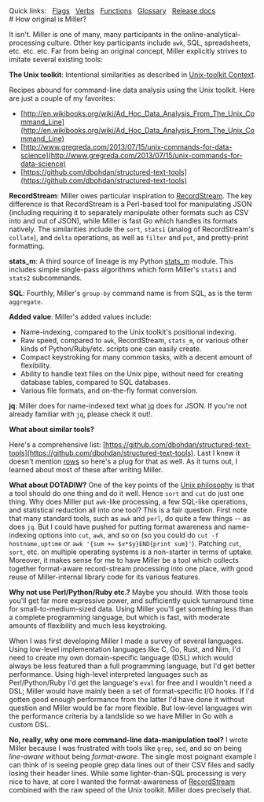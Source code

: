 <!---  PLEASE DO NOT EDIT DIRECTLY. EDIT THE .md.in FILE PLEASE. --->
<div>
<span class="quicklinks">
Quick links:
&nbsp;
<a class="quicklink" href="../reference-main-flag-list/index.html">Flags</a>
&nbsp;
<a class="quicklink" href="../reference-verbs/index.html">Verbs</a>
&nbsp;
<a class="quicklink" href="../reference-dsl-builtin-functions/index.html">Functions</a>
&nbsp;
<a class="quicklink" href="../glossary/index.html">Glossary</a>
&nbsp;
<a class="quicklink" href="../release-docs/index.html">Release docs</a>
</span>
</div>
# How original is Miller?

It isn't. Miller is one of many, many participants in the online-analytical-processing culture. Other key participants include `awk`, SQL, spreadsheets, etc. etc.  etc.  Far from being an original concept, Miller explicitly strives to imitate several existing tools:

**The Unix toolkit**: Intentional similarities as described in [Unix-toolkit Context](unix-toolkit-context.md).

Recipes abound for command-line data analysis using the Unix toolkit. Here are just a couple of my favorites:

* [http://en.wikibooks.org/wiki/Ad_Hoc_Data_Analysis_From_The_Unix_Command_Line](http://en.wikibooks.org/wiki/Ad_Hoc_Data_Analysis_From_The_Unix_Command_Line)
* [http://www.gregreda.com/2013/07/15/unix-commands-for-data-science](http://www.gregreda.com/2013/07/15/unix-commands-for-data-science)
* [https://github.com/dbohdan/structured-text-tools](https://github.com/dbohdan/structured-text-tools)

**RecordStream**: Miller owes particular inspiration to [RecordStream](https://github.com/benbernard/RecordStream). The key difference is that RecordStream is a Perl-based tool for manipulating JSON (including requiring it to separately manipulate other formats such as CSV into and out of JSON), while Miller is fast Go which handles its formats natively.  The similarities include the `sort`, `stats1` (analog of RecordStream's `collate`), and `delta` operations, as well as `filter` and `put`, and pretty-print formatting.

**stats_m**: A third source of lineage is my Python [stats_m](https://github.com/johnkerl/scripts-math/tree/master/stats) module.  This includes simple single-pass algorithms which form Miller's `stats1` and `stats2` subcommands.

**SQL**: Fourthly, Miller's `group-by` command name is from SQL, as is the term `aggregate`.

**Added value**: Miller's added values include:

* Name-indexing, compared to the Unix toolkit's positional indexing.
* Raw speed, compared to `awk`, RecordStream, `stats_m`, or various other kinds of Python/Ruby/etc. scripts one can easily create.
* Compact keystroking for many common tasks, with a decent amount of flexibility.
* Ability to handle text files on the Unix pipe, without need for creating database tables, compared to SQL databases.
* Various file formats, and on-the-fly format conversion.

**jq**: Miller does for name-indexed text what [jq](https://stedolan.github.io/jq/) does for JSON. If you're not already familiar with `jq`, please check it out!.

**What about similar tools?**

Here's a comprehensive list: [https://github.com/dbohdan/structured-text-tools](https://github.com/dbohdan/structured-text-tools).  Last I knew it doesn't mention [rows](https://github.com/turicas/rows) so here's a plug for that as well.  As it turns out, I learned about most of these after writing Miller.

**What about DOTADIW?** One of the key points of the [Unix philosophy](http://en.wikipedia.org/wiki/Unix_philosophy) is that a tool should do one thing and do it well.  Hence `sort` and `cut` do just one thing. Why does Miller put `awk`-like processing, a few SQL-like operations, and statistical reduction all into one tool?  This is a fair question. First note that many standard tools, such as `awk` and `perl`, do quite a few things -- as does `jq`.  But I could have pushed for putting format awareness and name-indexing options into `cut`, `awk`, and so on (so you could do `cut -f hostname,uptime` or `awk '{sum += $x*$y}END{print sum}'`).  Patching `cut`, `sort`, etc. on multiple operating systems is a non-starter in terms of uptake.  Moreover, it makes sense for me to have Miller be a tool which collects together format-aware record-stream processing into one place, with good reuse of Miller-internal library code for its various features.

**Why not use Perl/Python/Ruby etc.?** Maybe you should. With those tools you'll get far more expressive power, and sufficiently quick turnaround time for small-to-medium-sized data.  Using Miller you'll get something less than a complete programming language, but which is fast, with moderate amounts of flexibility and much less keystroking.

When I was first developing Miller I made a survey of several languages. Using low-level implementation languages like C, Go, Rust, and Nim, I'd need to create my own domain-specific language (DSL) which would always be less featured than a full programming language, but I'd get better performance.  Using high-level interpreted languages such as Perl/Python/Ruby I'd get the language's `eval` for free and I wouldn't need a DSL; Miller would have mainly been a set of format-specific I/O hooks. If I'd gotten good enough performance from the latter I'd have done it without question and Miller would be far more flexible.  But low-level languages win the performance criteria by a landslide so we have Miller in Go with a custom DSL.

**No, really, why one more command-line data-manipulation tool?** I wrote Miller because I was frustrated with tools like `grep`, `sed`, and so on being *line-aware* without being *format-aware*. The single most poignant example I can think of is seeing people grep data lines out of their CSV files and sadly losing their header lines.  While some lighter-than-SQL processing is very nice to have, at core I wanted the format-awareness of [RecordStream](https://github.com/benbernard/RecordStream) combined with the raw speed of the Unix toolkit. Miller does precisely that.
